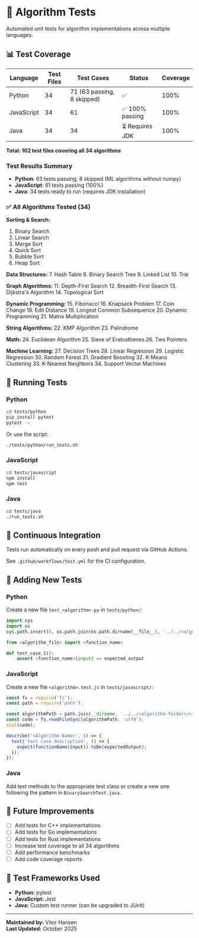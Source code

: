 # 🧪 Algorithm Tests

Automated unit tests for algorithm implementations across multiple languages.

## 📊 Test Coverage

| Language | Test Files | Test Cases | Status | Coverage |
|----------|-----------|------------|--------|----------|
| Python | 34 | 71 (63 passing, 8 skipped) | ✅ | 100% |
| JavaScript | 34 | 61 | ✅ 100% passing | 100% |
| Java | 34 | 34 | ⏳ Requires JDK | 100% |

**Total: 102 test files covering all 34 algorithms**

### Test Results Summary

- **Python**: 63 tests passing, 8 skipped (ML algorithms without numpy)
- **JavaScript**: 61 tests passing (100%)
- **Java**: 34 tests ready to run (requires JDK installation)

### ✅ All Algorithms Tested (34)

**Sorting & Search:**
1. Binary Search
2. Linear Search
3. Merge Sort
4. Quick Sort
5. Bubble Sort
6. Heap Sort

**Data Structures:**
7. Hash Table
8. Binary Search Tree
9. Linked List
10. Trie

**Graph Algorithms:**
11. Depth-First Search
12. Breadth-First Search
13. Dijkstra's Algorithm
14. Topological Sort

**Dynamic Programming:**
15. Fibonacci
16. Knapsack Problem
17. Coin Change
18. Edit Distance
19. Longest Common Subsequence
20. Dynamic Programming
21. Matrix Multiplication

**String Algorithms:**
22. KMP Algorithm
23. Palindrome

**Math:**
24. Euclidean Algorithm
25. Sieve of Eratosthenes
26. Two Pointers

**Machine Learning:**
27. Decision Trees
28. Linear Regression
29. Logistic Regression
30. Random Forest
31. Gradient Boosting
32. K-Means Clustering
33. K-Nearest Neighbors
34. Support Vector Machines

## 🚀 Running Tests

### Python
```bash
cd tests/python
pip install pytest
pytest -v
```

Or use the script:
```bash
./tests/python/run_tests.sh
```

### JavaScript
```bash
cd tests/javascript
npm install
npm test
```

### Java
```bash
cd tests/java
./run_tests.sh
```

## 🔄 Continuous Integration

Tests run automatically on every push and pull request via GitHub Actions.

See `.github/workflows/test.yml` for the CI configuration.

## 📝 Adding New Tests

### Python
Create a new file `test_<algorithm>.py` in `tests/python/`:

```python
import sys
import os
sys.path.insert(0, os.path.join(os.path.dirname(__file__), '../../<algorithm-folder>'))

from <algorithm_file> import <function_name>

def test_case_1():
    assert <function_name>(input) == expected_output
```

### JavaScript
Create a new file `<algorithm>.test.js` in `tests/javascript/`:

```javascript
const fs = require('fs');
const path = require('path');

const algorithmPath = path.join(__dirname, '../../<algorithm-folder>/<file>.js');
const code = fs.readFileSync(algorithmPath, 'utf8');
eval(code);

describe('<Algorithm Name>', () => {
  test('test case description', () => {
    expect(functionName(input)).toBe(expectedOutput);
  });
});
```

### Java
Add test methods to the appropriate test class or create a new one following the pattern in `BinarySearchTest.java`.

## 🎯 Future Improvements

- [ ] Add tests for C++ implementations
- [ ] Add tests for Go implementations
- [ ] Add tests for Rust implementations
- [ ] Increase test coverage to all 34 algorithms
- [ ] Add performance benchmarks
- [ ] Add code coverage reports

## 📖 Test Frameworks Used

- **Python:** pytest
- **JavaScript:** Jest
- **Java:** Custom test runner (can be upgraded to JUnit)

---

**Maintained by:** Vitor Hansen  
**Last Updated:** October 2025
